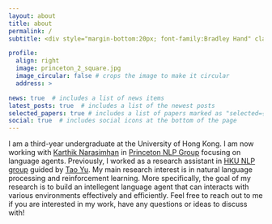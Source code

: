 ```yaml
---
layout: about
title: about
permalink: /
subtitle: <div style="margin-bottom:20px; font-family:Bradley Hand" class="motto">In me the tiger sniffs the rose</div>

profile:
  align: right
  image: princeton_2_square.jpg
  image_circular: false # crops the image to make it circular
  address: >

news: true  # includes a list of news items
latest_posts: true  # includes a list of the newest posts
selected_papers: true # includes a list of papers marked as "selected={true}"
social: true  # includes social icons at the bottom of the page
---
```


 I am a third-year undergraduate at the University of Hong Kong. I am now working with [Karthik Narasimhan](https://www.cs.princeton.edu/~karthikn/) in [Princeton NLP Group](https://princeton-nlp.github.io/) focusing on language agents. Previously, I worked as a research assistant in [HKU NLP group](https://hkunlp.github.io/) guided by [Tao Yu](https://taoyds.github.io/). My main research interest is in natural language processing and reinforcement learning. More specifically, the goal of my research is to build an intellegent language agent that can interacts with various environments effectively and efficiently. Feel free to reach out to me if you are interested in my work, have any questions or ideas to discuss with!
